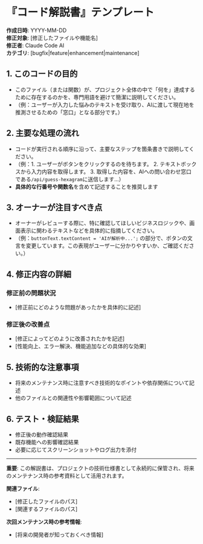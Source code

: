 # 『コード解説書』テンプレート

**作成日時**: YYYY-MM-DD  
**修正対象**: [修正したファイルや機能名]  
**修正者**: Claude Code AI  
**カテゴリ**: [bugfix|feature|enhancement|maintenance]

## 1. このコードの目的

* このファイル（または関数）が、プロジェクト全体の中で「何を」達成するために存在するのかを、専門用語を避けて簡潔に説明してください。
* （例：ユーザーが入力した悩みのテキストを受け取り、AIに渡して現在地を推測させるための「窓口」となる部分です。）

## 2. 主要な処理の流れ

* コードが実行される順序に沿って、主要なステップを箇条書きで説明してください。
* （例：1. ユーザーがボタンをクリックするのを待ちます。 2. テキストボックスから入力内容を取得します。 3. 取得した内容を、AIへの問い合わせ窓口である`/api/guess-hexagram`に送信します...）
* **具体的な行番号や関数名**を含めて記述することを推奨します

## 3. オーナーが注目すべき点

* オーナーがレビューする際に、特に確認してほしいビジネスロジックや、画面表示に関わるテキストなどを具体的に指摘してください。
* （例：`buttonText.textContent = 'AIが解析中...';` の部分で、ボタンの文言を変更しています。この表現がユーザーに分かりやすいか、ご確認ください。）

## 4. 修正内容の詳細

### 修正前の問題状況
- [修正前にどのような問題があったかを具体的に記述]

### 修正後の改善点
- [修正によってどのように改善されたかを記述]
- [性能向上、エラー解決、機能追加などの具体的な効果]

## 5. 技術的な注意事項

* 将来のメンテナンス時に注意すべき技術的なポイントや依存関係について記述
* 他のファイルとの関連性や影響範囲について記述

## 6. テスト・検証結果

* 修正後の動作確認結果
* 既存機能への影響確認結果
* 必要に応じてスクリーンショットやログ出力を添付

---

**重要**: この解説書は、プロジェクトの技術仕様書として永続的に保管され、将来のメンテナンス時の参考資料として活用されます。

**関連ファイル**: 
- [修正したファイルのパス]
- [関連するファイルのパス]

**次回メンテナンス時の参考情報**:
- [将来の開発者が知っておくべき情報]